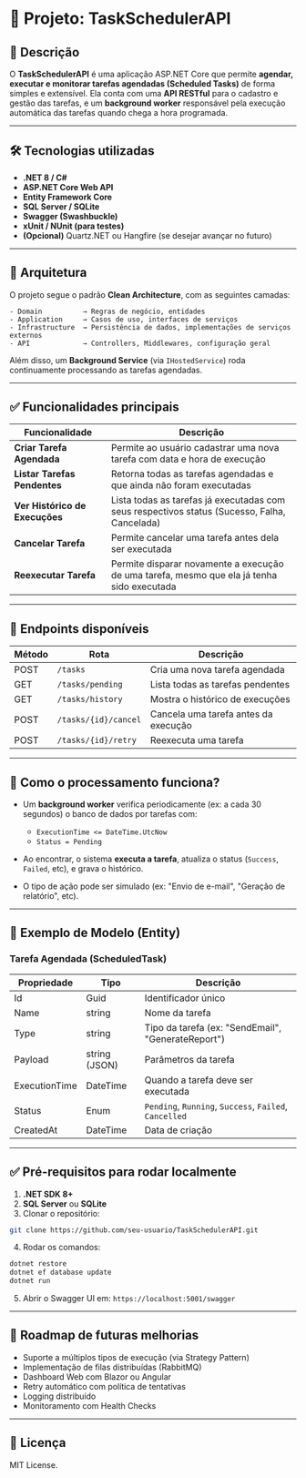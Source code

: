 # 📌 Projeto: TaskSchedulerAPI

## 📖 Descrição

O **TaskSchedulerAPI** é uma aplicação ASP.NET Core que permite **agendar, executar e monitorar tarefas agendadas (Scheduled Tasks)** de forma simples e extensível.
Ela conta com uma **API RESTful** para o cadastro e gestão das tarefas, e um **background worker** responsável pela execução automática das tarefas quando chega a hora programada.

---

## 🛠️ Tecnologias utilizadas

* **.NET 8 / C#**
* **ASP.NET Core Web API**
* **Entity Framework Core**
* **SQL Server / SQLite**
* **Swagger (Swashbuckle)**
* **xUnit / NUnit (para testes)**
* **(Opcional)** Quartz.NET ou Hangfire (se desejar avançar no futuro)

---

## 📐 Arquitetura

O projeto segue o padrão **Clean Architecture**, com as seguintes camadas:

```
- Domain          → Regras de negócio, entidades
- Application     → Casos de uso, interfaces de serviços
- Infrastructure  → Persistência de dados, implementações de serviços externos
- API             → Controllers, Middlewares, configuração geral
```

Além disso, um **Background Service** (via `IHostedService`) roda continuamente processando as tarefas agendadas.

---

## ✅ Funcionalidades principais

| Funcionalidade                 | Descrição                                                                                    |
| ------------------------------ | -------------------------------------------------------------------------------------------- |
| **Criar Tarefa Agendada**      | Permite ao usuário cadastrar uma nova tarefa com data e hora de execução                     |
| **Listar Tarefas Pendentes**   | Retorna todas as tarefas agendadas e que ainda não foram executadas                          |
| **Ver Histórico de Execuções** | Lista todas as tarefas já executadas com seus respectivos status (Sucesso, Falha, Cancelada) |
| **Cancelar Tarefa**            | Permite cancelar uma tarefa antes dela ser executada                                         |
| **Reexecutar Tarefa**          | Permite disparar novamente a execução de uma tarefa, mesmo que ela já tenha sido executada   |

---

## 🔌 Endpoints disponíveis

| Método | Rota                 | Descrição                            |
| ------ | -------------------- | ------------------------------------ |
| POST   | `/tasks`             | Cria uma nova tarefa agendada        |
| GET    | `/tasks/pending`     | Lista todas as tarefas pendentes     |
| GET    | `/tasks/history`     | Mostra o histórico de execuções      |
| POST   | `/tasks/{id}/cancel` | Cancela uma tarefa antes da execução |
| POST   | `/tasks/{id}/retry`  | Reexecuta uma tarefa                 |

---

## 🏃 Como o processamento funciona?

* Um **background worker** verifica periodicamente (ex: a cada 30 segundos) o banco de dados por tarefas com:

  * `ExecutionTime <= DateTime.UtcNow`
  * `Status = Pending`
* Ao encontrar, o sistema **executa a tarefa**, atualiza o status (`Success`, `Failed`, etc), e grava o histórico.
* O tipo de ação pode ser simulado (ex: "Envio de e-mail", "Geração de relatório", etc).

---

## 🧱 Exemplo de Modelo (Entity)

### Tarefa Agendada (ScheduledTask)

| Propriedade   | Tipo          | Descrição                                              |
| ------------- | ------------- | ------------------------------------------------------ |
| Id            | Guid          | Identificador único                                    |
| Name          | string        | Nome da tarefa                                         |
| Type          | string        | Tipo da tarefa (ex: "SendEmail", "GenerateReport")     |
| Payload       | string (JSON) | Parâmetros da tarefa                                   |
| ExecutionTime | DateTime      | Quando a tarefa deve ser executada                     |
| Status        | Enum          | `Pending`, `Running`, `Success`, `Failed`, `Cancelled` |
| CreatedAt     | DateTime      | Data de criação                                        |

---

## ✅ Pré-requisitos para rodar localmente

1. **.NET SDK 8+**
2. **SQL Server** ou **SQLite**
3. Clonar o repositório:

```bash
git clone https://github.com/seu-usuario/TaskSchedulerAPI.git
```

4. Rodar os comandos:

```bash
dotnet restore
dotnet ef database update
dotnet run
```

5. Abrir o Swagger UI em:
   `https://localhost:5001/swagger`

---

## 🚀 Roadmap de futuras melhorias

* Suporte a múltiplos tipos de execução (via Strategy Pattern)
* Implementação de filas distribuídas (RabbitMQ)
* Dashboard Web com Blazor ou Angular
* Retry automático com política de tentativas
* Logging distribuído
* Monitoramento com Health Checks

---

## 📄 Licença

MIT License.

